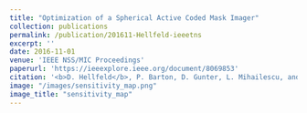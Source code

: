 ```yaml
---
title: "Optimization of a Spherical Active Coded Mask Imager"
collection: publications
permalink: /publication/201611-Hellfeld-ieeetns
excerpt: ''
date: 2016-11-01
venue: 'IEEE NSS/MIC Proceedings'
paperurl: 'https://ieeexplore.ieee.org/document/8069853'
citation: '<b>D. Hellfeld</b>, P. Barton, D. Gunter, L. Mihailescu, and K. Vetter, &quot;Optimization of a Spherical Active Coded Mask Imager&quot;, <i>in Proc. IEEE NSS-MIC</i>, Strasbourg, France, Nov. 2016.'
image: "/images/sensitivity_map.png"
image_title: "sensitivity_map"
---
```

